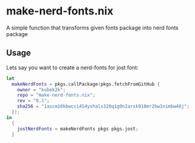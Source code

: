 # make-nerd-fonts.nix

A simple function that transforms given fonts package into nerd fonts package


## Usage

Lets say you want to create a nerd-fonts for jost font:

```nix
let 
  makeNerdFonts = pkgs.callPackage(pkgs.fetchFromGitHub {
    owner = "kubek2k";
    repo = "make-nerd-fonts.nix";
    rev = "0.1";
    sha256 = "1ascm10kbwcci454yxhals320q1g0n2arxk918mr2bw1nimbw48j";
  });
in
  {
    jostNerdFonts = makeNerdFonts pkgs pkgs.jost;
  }
```

